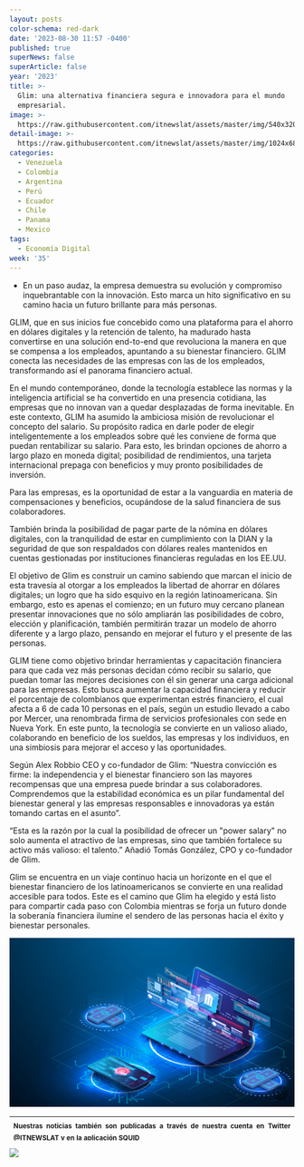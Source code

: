 ```yaml
---
layout: posts
color-schema: red-dark
date: '2023-08-30 11:57 -0400'
published: true
superNews: false
superArticle: false
year: '2023'
title: >-
  Glim: una alternativa financiera segura e innovadora para el mundo
  empresarial.
image: >-
  https://raw.githubusercontent.com/itnewslat/assets/master/img/540x320/finanzas-seguras-p.jpg
detail-image: >-
  https://raw.githubusercontent.com/itnewslat/assets/master/img/1024x680/finanzas-seguras-g.jpg
categories:
  - Venezuela
  - Colombia
  - Argentina
  - Perú
  - Ecuador
  - Chile
  - Panama
  - Mexico
tags:
  - Economía Digital
week: '35'
---
```

- En un paso audaz, la empresa demuestra su evolución y compromiso inquebrantable con la innovación. Esto marca un hito significativo en su camino hacia un futuro brillante para más personas.

GLIM, que en sus inicios fue concebido como una plataforma para el ahorro en dólares digitales y la retención de talento, ha madurado hasta convertirse en una solución end-to-end que revoluciona la manera en que se compensa a los empleados, apuntando a su bienestar financiero. GLIM conecta las necesidades de las empresas con las de los empleados, transformando así el panorama financiero actual.

En el mundo contemporáneo, donde la tecnología establece las normas y la inteligencia artificial se ha convertido en una presencia cotidiana, las empresas que no innovan van a quedar desplazadas de forma inevitable. En este contexto, GLIM ha asumido la ambiciosa misión de revolucionar el concepto del salario. Su propósito radica en darle poder de elegir inteligentemente a los empleados sobre qué les conviene de forma que puedan rentabilizar su salario. Para esto, les brindan opciones de ahorro a largo plazo en moneda
digital; posibilidad de rendimientos, una tarjeta internacional prepaga con beneficios y muy pronto posibilidades de inversión.

Para las empresas, es la oportunidad de estar a la vanguardia en materia de compensaciones y beneficios, ocupándose de la salud financiera de sus colaboradores.

También brinda la posibilidad de pagar parte de la nómina en dólares digitales, con la tranquilidad de estar en cumplimiento con la DIAN y la seguridad de que son respaldados con dólares reales mantenidos en cuentas gestionadas por instituciones financieras reguladas en los EE.UU.

El objetivo de Glim es construir un camino sabiendo que marcan el inicio de esta travesía al otorgar a los empleados la libertad de ahorrar en dólares digitales; un logro que ha sido esquivo en la región latinoamericana. Sin embargo, esto es apenas el comienzo; en un futuro muy cercano planean presentar innovaciones que no sólo ampliarán las posibilidades de cobro, elección y planificación, también permitirán trazar un modelo de ahorro diferente y a largo plazo, pensando en mejorar el futuro y el presente de las
personas.

GLIM tiene como objetivo brindar herramientas y capacitación financiera para que cada vez más personas decidan cómo recibir su salario, que puedan tomar las mejores decisiones con él sin generar una carga adicional para las empresas. Esto busca aumentar la capacidad financiera y reducir el porcentaje de colombianos que experimentan estrés financiero, el cual afecta a 6 de cada 10 personas en el país, según un estudio llevado a cabo por Mercer, una renombrada firma de servicios profesionales con sede en Nueva York. En este punto, la tecnología se convierte en un valioso aliado, colaborando en beneficio de los sueldos, las empresas y los individuos, en una simbiosis para mejorar el acceso y las oportunidades.

Según Alex Robbio CEO y co-fundador de Glim: “Nuestra convicción es firme: la independencia y el bienestar financiero son las mayores recompensas que una empresa puede brindar a sus colaboradores. Comprendemos que la estabilidad económica es un pilar fundamental del bienestar general y las empresas responsables e innovadoras ya están tomando cartas en el asunto”.

“Esta es la razón por la cual la posibilidad de ofrecer un "power salary" no solo aumenta el atractivo de las empresas, sino que también fortalece su activo más valioso: el talento.” Añadió Tomás González, CPO y co-fundador de Glim.

Glim se encuentra en un viaje continuo hacia un horizonte en el que el bienestar financiero de los latinoamericanos se convierte en una realidad accesible para todos. Este es el camino que Glim ha elegido y está listo para compartir cada paso con Colombia mientras se forja un futuro donde la soberanía financiera ilumine el sendero de las personas hacia el éxito y bienestar personales.

![](https://raw.githubusercontent.com/itnewslat/assets/master/img/540x320/finanzas-seguras-p.jpg)

<table style="height: 42px;" width="569">
<tbody>
<tr>
<td style="text-align: justify;"><sub><strong>Nuestras noticias también son publicadas a través de nuestra cuenta en Twitter <a href="https://twitter.com/itnewslat?lang=es">@ITNEWSLAT</a> y en la aplicación <a href="https://squidapp.co/en/">SQUID</a></strong></sub></td>
</tr>
</tbody>
</table>

<img src="https://tracker.metricool.com/c3po.jpg?hash=56f88a41e39ab42c063cc51676587a04"/>